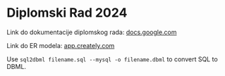 # Diplomski Rad 2024

Link do dokumentacije diplomskog rada: [docs.google.com](https://docs.google.com/document/d/1iZJSNywcRLQe83i63mxI_OvRbFsxfs1wCNmc84c0-xQ/edit?usp=sharing)

Link do ER modela: [app.creately.com](https://app.creately.com/d/gpf2DoDJV4p)

Use `sql2dbml filename.sql --mysql -o filename.dbml` to convert SQL to DBML.